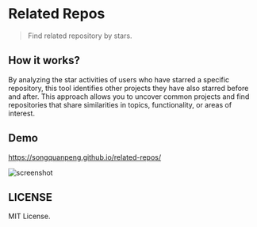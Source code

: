 # Related Repos
> Find related repository by stars.

## How it works?
By analyzing the star activities of users who have starred a specific repository, 
this tool identifies other projects they have also starred before and after. 
This approach allows you to uncover common projects and find repositories that share similarities in topics, 
functionality, or areas of interest. 

## Demo
https://songquanpeng.github.io/related-repos/

![screenshot](https://user-images.githubusercontent.com/39998050/237013252-4593d38d-4c67-4542-95cb-94bce803c871.png)


## LICENSE
MIT License.